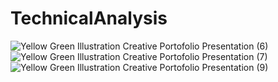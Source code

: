 # TechnicalAnalysis
![Yellow Green Illustration Creative Portofolio Presentation  (6)](https://github.com/ritesh143kr/TechnicalAnalysis/assets/127919799/4da38ca6-cfc4-4ba2-a7ff-ec6461be0f01)
![Yellow Green Illustration Creative Portofolio Presentation  (7)](https://github.com/ritesh143kr/TechnicalAnalysis/assets/127919799/83d306b0-05dc-48f7-84c5-dda25c4d5a0e)
![Yellow Green Illustration Creative Portofolio Presentation  (9)](https://github.com/ritesh143kr/TechnicalAnalysis/assets/127919799/7b3ca019-f2d1-4993-b962-a6b158e737ec)
